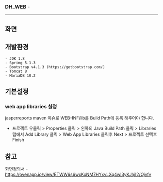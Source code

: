 ### DH_WEB -  
----------
## 화면


## **개발환경**
```
- JDK 1.8 
- Spring 5.1.3
- Bootstrap v4.1.3 (https://getbootstrap.com/)
- Tomcat 8
- MariaDB 10.2
```


## 기본설정
### web app libraries 설정
jasperreports maven 이슈로 WEB-INF/lib를 Build Path에 등록 해주어야 합니다.
* 프로젝트 우클릭 > Properties 클릭 > 왼쪽의 Java Build Path 클릭 > Libraries 탭에서 Add Library 클릭 > Web App Libraries 클릭후 Next > 프로젝트 선택후 Finish




## 참고
화면정의서 - <https://ovenapp.io/view/ETWW6s6wxKxNM7HYxvLXq4wl3yKJhjI2/Ojvfy>